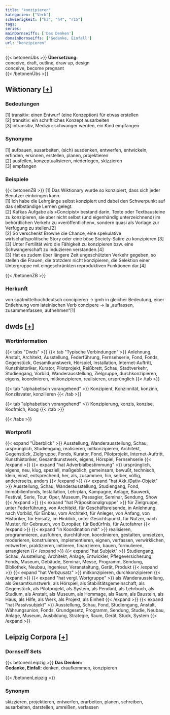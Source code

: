 ```yaml
---
title: "konzipieren"
kategorien: ["Verb"]
schwierigkeit: ["k3", "h4", "r15"]
tags:
series:
mainDornseiffs: ['Das Denken']
domainDornseiffs: ['Gedanke, Einfall']
url: "konzipieren"
---
```


{{< betonenÜbs >}}
**Übersetzung:**  
conceive, draft, outline, draw up, design  
conceive, become pregnant  
{{< /betonenÜbs >}}

## Wiktionary [[+](https://de.wiktionary.org/wiki/konzipieren)]

### Bedeutungen
[1] transitiv: einen Entwurf (eine Konzeption) für etwas erstellen  
[2] transitiv: ein schriftliches Konzept ausarbeiten  
[3] intransitiv, Medizin: schwanger werden, ein Kind empfangen  

### Synonyme
[1] aufbauen, ausarbeiten, (sich) ausdenken, entwerfen, entwickeln, erfinden, ersinnen, erstellen, planen, projektieren  
[2] ausfeilen, konzeptualisieren, niederlegen, skizzieren  
[3] empfangen  

### Beispiele
{{< betonenZB >}}
[1] Das Wiktionary wurde so konzipiert, dass sich jeder Benutzer einbringen kann.  
[1] Ich habe die Lehrgänge selbst konzipiert und dabei den Schwerpunkt auf das selbständige Lernen gelegt.  
[2] Kafkas Aufgabe als »Concipist« bestand darin, Texte oder Textbausteine zu konzipieren, sie aber nicht selbst (und eigenhändig unterzeichnend) im behördlichen Verkehr zu »veröffentlichen«, sondern quasi als Vorlage zur Verfügung zu stellen.[2]  
[2] So verschenkt Browne die Chance, eine spekulative wirtschaftspolitische Story oder eine böse Society-Satire zu konzipieren.[3]  
[3] Unter Fertilität wird die Fähigkeit zu konzipieren bzw. eine Schwangerschaft zu induzieren verstanden.[4]  
[3] Hat es zudem über längere Zeit ungeschützten Verkehr gegeben, so stellen die Frauen, die trotzdem nicht konzipieren, die Selektion einer Untergruppe mit eingeschränkten reproduktiven Funktionen dar.[4]  

{{< /betonenZB >}}
### Herkunft
von spätmittelhochdeutsch concipieren → gmh in gleicher Bedeutung, einer Entlehnung vom lateinischen Verb concipere → la „auffassen, zusammenfassen, aufnehmen“[1]  



## dwds [[+](https://www.dwds.de/wb/konzipieren)]

### Wortinformation
{{< tabs "Dwds" >}}
{{< tab "Typische Verbindungen" >}}
Anlehnung, Anstalt, Architekt, Ausstellung, Federführung, Fernsehserie, Fond, Fonds, Gegenstück, Gesamtkunstwerk, Hörspiel, Installation, Internet-Auftritt, Kunsthistoriker, Kurator, Pilotprojekt, Reißbrett, Schau, Stadtverkehr, Studiengang, Vorbild, Wanderausstellung, Zielgruppe, durchkonzipieren, eigens, koordinieren, mitkonzipieren, realisieren, ursprünglich
{{< /tab >}}

{{< tab "alphabetisch vorangehend" >}}
Konzipient, Konzinnität, konzinn, Konzilsvater, konzilieren
{{< /tab >}}

{{< tab "alphabetisch vorangehend" >}}
Konzipierung, konzis, konzise, Koofmich, Koog
{{< /tab >}}

{{< /tabs >}}

### Wortprofil
{{< expand "Überblick" >}} Ausstellung, Wanderausstellung, Schau, ursprünglich, Studiengang, realisieren, mitkonzipieren, Architekt, Gegenstück, Zielgruppe, Fonds, Kurator, Fond, Pilotprojekt, Internet-Auftritt, Kunsthistoriker, Gesamtkunstwerk, eigens, Hörspiel, Fernsehserie {{< /expand >}}
{{< expand "hat Adverbialbestimmung" >}} ursprünglich, eigens, neu, klug, speziell, maßgeblich, gemeinsam, bewußt, technisch, klein, einst, entsprechend, her, als, zusammen, hin, selber, völlig, andererseits, anders {{< /expand >}}
{{< expand "hat Akk./Dativ-Objekt" >}} Ausstellung, Schau, Wanderausstellung, Studiengang, Fond, Immobilienfonds, Installation, Lehrplan, Kampagne, Anlage, Bauwerk, Festival, Serie, Tour, Oper, Museum, Passagier, Seminar, Sendung, Show {{< /expand >}}
{{< expand "hat Präpositionalgruppe" >}} für Zielgruppe, unter Federführung, von Architekt, für Geschäftsreisende, in Anlehnung, nach Vorbild, für Einbau, vom Architekt, für Anleger, von Anfang, von Historiker, für Einsatz, im Hinblick, unter Gesichtspunkt, für Nutzer, nach Muster, für Gebrauch, von Europäer, für Bedürfnis, für Autofahrer {{< /expand >}}
{{< expand "in Koordination mit" >}} realisieren, programmieren, ausführen, durchführen, koordinieren, gestalten, umsetzen, moderieren, konstruieren, implementieren, eignen, verfassen, verwirklichen, entwerfen, praktizieren, initiieren, finanzieren, bauen, formulieren, arrangieren {{< /expand >}}
{{< expand "hat Subjekt" >}} Studiengang, Schau, Ausstellung, Architekt, Anlage, Entwickler, Pflegeversicherung, Fonds, Museum, Gebäude, Seminar, Messe, Programm, Sendung, Bibliothek, Neubau, Ingenieur, Veranstaltung, Gerät, Produkt {{< /expand >}}
{{< expand "hat Verbzusatz" >}} mitkonzipieren, durchkonzipieren {{< /expand >}}
{{< expand "hat vergl. Wortgruppe" >}} als Wanderausstellung, als Gesamtkunstwerk, als Hörspiel, als Stabilitätsgemeinschaft, als Gegenstück, als Pilotprojekt, als System, als Pendant, als Lehrbuch, als Studium, als Anstalt, als Museum, als Hommage, als Raum, als Baustein, als Haus, als Hilfe, als Werk, als Projekt, als Einheit {{< /expand >}}
{{< expand "hat Passivsubjekt" >}} Ausstellung, Schau, Fond, Studiengang, Anstalt, Währungsunion, Fonds, Grundgesetz, Programm, Sendung, Studie, Neubau, Anlage, Museum, Ausbildung, Strategie, Raum, Gerät, Stück, System {{< /expand >}}

## Leipzig Corpora [[+](https://corpora.uni-leipzig.de/en/res?word=konzipieren&corpusId=deu_newscrawl-public_2018)]

### Dornseiff Sets
{{< betonenLeipzig >}}
**Das Denken:**  
**Gedanke, Einfall:** denken, draufkommen, konzipieren  

{{< /betonenLeipzig >}}

### Synonym
skizzieren, projektieren, entwerfen, erarbeiten, planen, schreiben, ausarbeiten, darstellen, umreißen, verfassen

